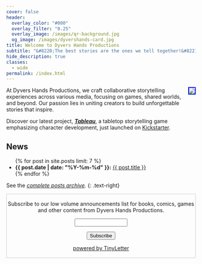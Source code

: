 ```yaml
---
cover: false
header:
  overlay_color: "#000"
  overlay_filter: "0.25"
  overlay_image: /images/qr-background.jpg
  og_image: /images/dyvershands-card.jpg
title: Welcome to Dyvers Hands Productions
subtitle: "&#8220;The best stories are the ones we tell together!&#8221;"
hide_description: true
classes:
  - wide
permalink: /index.html
---
```


<a href="https://www.youtube.com/watch?v=eWMsySbdm_0"><img src="https://img.youtube.com/vi/eWMsySbdm_0/mqdefault.jpg" style="float: right; border: 2px solid blue"></a> At Dyvers Hands Productions, we craft collaborative storytelling experiences across various media, focusing on games, shared worlds, and beyond. Our passion lies in uniting creators to build unforgettable stories that inspire.

Discover our latest project, [***Tableau***](https://www.kickstarter.com/projects/christophera/tableau-twilight-road-and-gate-watch-playsets-quickstarter?ref=7c3fvi), a tabletop storytelling game emphasizing character development, just launched on [Kickstarter](https://www.kickstarter.com/projects/christophera/tableau-twilight-road-and-gate-watch-playsets-quickstarter?ref=7c3fvi).

## News

<ul>
{% for post in site.posts limit: 7 %}
<li><b>{{ post.date | date: "%Y-%m-%d" }}:</b> <a href="{{ post.url }}">{{ post.title }}</a></li>
{% endfor %}
</ul>

See the _[complete posts archive](/posts/)._ 
{: .text-right}

<form style="border:1px solid #ccc;padding:3px;text-align:center;" action="https://tinyletter.com/DyversHands" method="post" target="popupwindow" onsubmit="window.open('https://tinyletter.com/DyversHands', 'popupwindow', 'scrollbars=yes,width=800,height=300');return true"><p><label for="tlemail">Subscribe to our low volume announcements list for books, comics, games<br/>and other content from Dyvers Hands Productions.</label></p><p><input type="text" style="width:140px" name="email" id="tlemail" /></p><input type="hidden" value="1" name="embed"/><input type="submit" value="Subscribe" /><p><a href="https://tinyletter.com" target="_blank">powered by TinyLetter</a></p></form>
